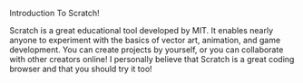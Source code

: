Introduction To Scratch!

Scratch is a great educational tool developed by MIT. It enables nearly anyone to experiment with the basics of vector art, animation, and game development. You can create projects by yourself, or you can collaborate with other creators online! I personally believe that Scratch is a great coding browser and that you should try it too!